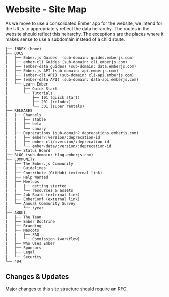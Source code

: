 # Website - Site Map

As we move to use a consolidated Ember app for the website, we intend for the URLs to appropriately reflect the data heirarchy. 
The routes in the website should reflect this heirarchy. The exceptions are the places where it makes sense to use a subdomain instead of a child route. 

```
├── INDEX (home)
├── DOCS
|   ├── Ember.js Guides  (sub-domain: guides.emberjs.com)
|   ├── ember-cli Guides (sub-domain: cli.emberjs.com)
|   ├── (ember-data guides) (sub-domain: data.emberjs.com)
|   ├── Ember.js API (sub-domain: api.emberjs.com)
|   ├── (ember-cli API) (sub-domain: cli-api.emberjs.com)
|   ├── (ember-data API) (sub-domain: data-api.emberjs.com)
|   └── Learn Ember
|       ├── Quick Start
|       └── Tutorials
|           ├── 101 (quick start)
|           ├── 201 (rolodex)
|           └── 301 (super rentals)
├── RELEASES
|   ├── Channels
|   |   ├── stable
|   |   ├── beta
|   |   └── canary
|   ├── Deprecations (sub-domain? deprecations.emberjs.com)
|   |   ├── ember/:version/:deprecation-id
|   |   ├── ember-cli/:version/:deprecation-id
|   |   └── ember-data/:version/:deprecation-id
|   └── Status Board
├── BLOG (sub-domain: blog.emberjs.com)
├── COMMUNITY
|   ├── The Ember.js Community
|   ├── Guidelines
|   ├── Contribute (GitHub) (external link)
|   ├── Help Wanted
|   ├── Meetups
|   |   ├── getting started
|   |   └── resources & assets
|   ├── Job Board (external link)
|   ├── EmberConf (external link)
|   └── Annual Community Survey
|       └── :year
├── ABOUT
|   ├── The Team
|   ├── Ember Doctrine
|   ├── Branding
|   ├── Mascots
|   |   ├── FAQ
|   |   └── Commission (workflow)
|   ├── Who Uses Ember
|   ├── Sponsors
|   ├── Legal
|   └── Security
└── 404
```

## Changes & Updates

Major changes to this site structure should require an RFC.
